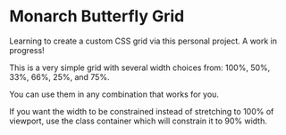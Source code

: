 # Monarch Butterfly Grid

Learning to create a custom CSS grid via this personal project. A work in progress! 

This is a very simple grid with several width choices from: 100%, 50%, 33%, 66%, 25%, and 75%. 

You can use them in any combination that works for you. 

If you want the width to be constrained instead of stretching to 100% of viewport, use the class container which will constrain it to 90% width. 



